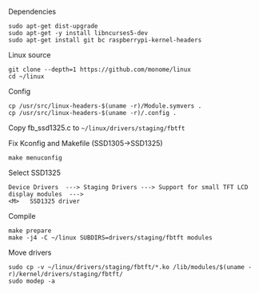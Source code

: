 Dependencies
```sudo apt-get update
sudo apt-get dist-upgrade
sudo apt-get -y install libncurses5-dev
sudo apt-get install git bc raspberrypi-kernel-headers
```

Linux source

    git clone --depth=1 https://github.com/monome/linux
    cd ~/linux
    
Config

    cp /usr/src/linux-headers-$(uname -r)/Module.symvers .
    cp /usr/src/linux-headers-$(uname -r)/.config .


Copy fb_ssd1325.c to `~/linux/drivers/staging/fbtft`

Fix Kconfig and Makefile (SSD1305->SSD1325)

    make menuconfig

Select SSD1325

    Device Drivers  ---> Staging Drivers ---> Support for small TFT LCD display modules  --->
    <M>   SSD1325 driver

Compile

    make prepare
    make -j4 -C ~/linux SUBDIRS=drivers/staging/fbtft modules

Move drivers

    sudo cp -v ~/linux/drivers/staging/fbtft/*.ko /lib/modules/$(uname -r)/kernel/drivers/staging/fbtft/
    sudo modep -a

